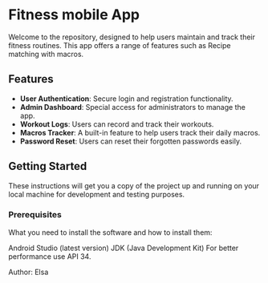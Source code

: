 # Fitness mobile App

Welcome to the repository, designed to help users maintain and track their fitness routines. This app offers a range of features such as Recipe matching with macros.
## Features

- **User Authentication**: Secure login and registration functionality.
- **Admin Dashboard**: Special access for administrators to manage the app.
- **Workout Logs**: Users can record and track their workouts.
- **Macros Tracker**: A built-in feature to help users track their daily macros.
- **Password Reset**: Users can reset their forgotten passwords easily.

## Getting Started

These instructions will get you a copy of the project up and running on your local machine for development and testing purposes.

### Prerequisites

What you need to install the software and how to install them:


Android Studio (latest version)
JDK (Java Development Kit)
For better performance use API 34.

Author: Elsa
